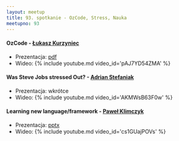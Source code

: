 ```yaml
---
layout: meetup
title: 93. spotkanie - OzCode, Stress, Nauka
meetupno: 93
---
```


#### OzCode - [Łukasz Kurzyniec](http://kurzyniec.pl)
* Prezentacja: [pdf](/assets/OzCode.pdf)
* Wideo: {% include youtube.md video_id='pAJ7YD54ZMA' %}

#### Was Steve Jobs stressed Out? - [Adrian Stefaniak](https://www.linkedin.com/in/adrian-stefaniak/)
* Prezentacja: wkrótce
* Wideo: {% include youtube.md video_id='AKMWsB63F0w' %}

#### Learning new language/framework - [Paweł Klimczyk](http://blog.klimczyk.pl)
* Prezentacja: [pptx](/assets/learning_new_language.pptx)
* Wideo: {% include youtube.md video_id='cs1GUajPOVs' %}
